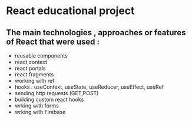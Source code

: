 # React educational project

## The main technologies , approaches or features of React that were used :

- reusable components
- react context
- react portals
- react fragments
- working with ref
- hooks : useContext, useState, useReducer, useEffect, useRef
- sending http requests (GET,POST)
- building custom react hooks
- wrking with forms
- wrking with Firebase
